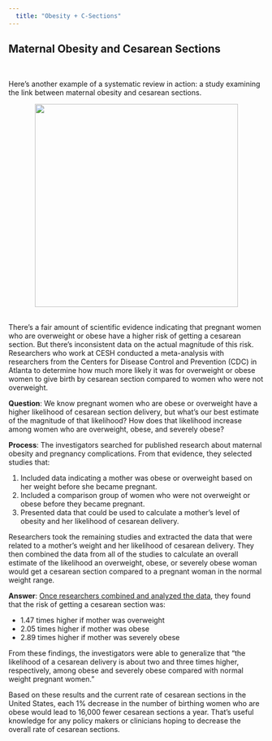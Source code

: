 ```yaml
---
  title: "Obesity + C-Sections"
---
```



## Maternal Obesity and Cesarean Sections

<br>

Here’s another example of a systematic review in action: a study examining the link between maternal obesity and cesarean sections.   
 

<center>
<img src="{{site.baseurl}}/img/csection.jpg" width="400" >
</center>

<br>

There’s a fair amount of scientific evidence indicating that pregnant women who are overweight or obese have a higher risk of getting a cesarean section. But there’s inconsistent data on the actual magnitude of this risk. Researchers who work at CESH conducted a meta-analysis with researchers from the Centers for Disease Control and Prevention (CDC) in Atlanta to determine how much more likely it was for overweight or obese women to  give birth by cesarean section compared to women who were not overweight.

**Question**: We know pregnant women who are obese or overweight have a higher likelihood of cesarean section delivery, but what’s our best estimate of the magnitude of that likelihood? How does that likelihood increase among women who are overweight, obese, and severely obese?

**Process**: The investigators searched for published research about maternal obesity and pregnancy complications. From that evidence, they selected studies that: 

1. Included data indicating a mother was obese or overweight based on her weight before she became pregnant. 
2. Included a comparison group of  women who were not overweight or obese before they became pregnant.
3. Presented data that could be used to calculate a mother’s level of obesity and her likelihood of cesarean delivery. 	

Researchers took the remaining studies and extracted the data that were related to a mother’s weight and her likelihood of cesarean delivery. They then combined the data from all of the studies to calculate an overall estimate of the likelihood an overweight, obese, or severely obese woman would get a cesarean section compared to a pregnant woman in the normal weight range. 

**Answer**: [Once researchers combined and analyzed the data](https://www.ncbi.nlm.nih.gov/pubmed/17716296), they found that the risk of getting a cesarean section was: 

- 1.47 times higher if mother was overweight
- 2.05 times higher if mother was obese
- 2.89 times higher if mother was severely obese

From these findings, the investigators were able to generalize that “the likelihood of a cesarean delivery is about two and three times higher, respectively, among obese and severely obese compared with normal weight pregnant women.” 

Based on these results and the current rate of cesarean sections in the United States, each 1% decrease in the number of birthing women who are obese would lead to 16,000 fewer cesarean sections a year. That’s useful knowledge for any policy makers or clinicians hoping to decrease the overall rate of cesarean sections. 


